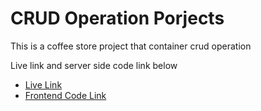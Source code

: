 # CRUD Operation Porjects

This is a coffee store project that container crud operation

Live link and server side code link below

- [Live Link](https://jazzy-stroopwafel-2fd6a5.netlify.app/)
-  [Frontend Code Link](https://github.com/sharifulislamshihan/simple-coffee-store-crud-client)
